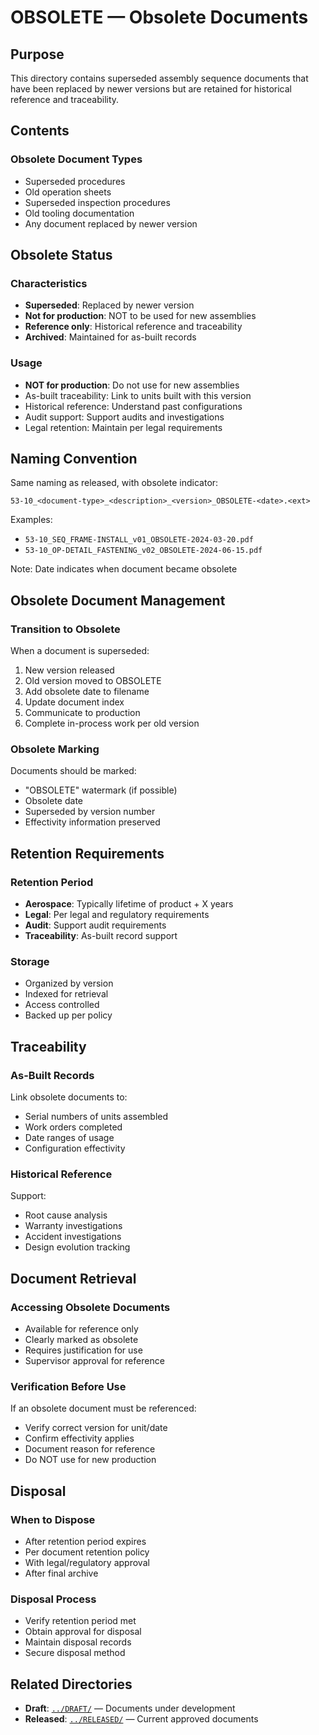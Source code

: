 # OBSOLETE — Obsolete Documents

## Purpose

This directory contains superseded assembly sequence documents that have been replaced by newer versions but are retained for historical reference and traceability.

## Contents

### Obsolete Document Types
- Superseded procedures
- Old operation sheets
- Superseded inspection procedures
- Old tooling documentation
- Any document replaced by newer version

## Obsolete Status

### Characteristics
- **Superseded**: Replaced by newer version
- **Not for production**: NOT to be used for new assemblies
- **Reference only**: Historical reference and traceability
- **Archived**: Maintained for as-built records

### Usage
- **NOT for production**: Do not use for new assemblies
- As-built traceability: Link to units built with this version
- Historical reference: Understand past configurations
- Audit support: Support audits and investigations
- Legal retention: Maintain per legal requirements

## Naming Convention

Same naming as released, with obsolete indicator:
```
53-10_<document-type>_<description>_<version>_OBSOLETE-<date>.<ext>
```

Examples:
- `53-10_SEQ_FRAME-INSTALL_v01_OBSOLETE-2024-03-20.pdf`
- `53-10_OP-DETAIL_FASTENING_v02_OBSOLETE-2024-06-15.pdf`

Note: Date indicates when document became obsolete

## Obsolete Document Management

### Transition to Obsolete
When a document is superseded:
1. New version released
2. Old version moved to OBSOLETE
3. Add obsolete date to filename
4. Update document index
5. Communicate to production
6. Complete in-process work per old version

### Obsolete Marking
Documents should be marked:
- "OBSOLETE" watermark (if possible)
- Obsolete date
- Superseded by version number
- Effectivity information preserved

## Retention Requirements

### Retention Period
- **Aerospace**: Typically lifetime of product + X years
- **Legal**: Per legal and regulatory requirements
- **Audit**: Support audit requirements
- **Traceability**: As-built record support

### Storage
- Organized by version
- Indexed for retrieval
- Access controlled
- Backed up per policy

## Traceability

### As-Built Records
Link obsolete documents to:
- Serial numbers of units assembled
- Work orders completed
- Date ranges of usage
- Configuration effectivity

### Historical Reference
Support:
- Root cause analysis
- Warranty investigations
- Accident investigations
- Design evolution tracking

## Document Retrieval

### Accessing Obsolete Documents
- Available for reference only
- Clearly marked as obsolete
- Requires justification for use
- Supervisor approval for reference

### Verification Before Use
If an obsolete document must be referenced:
- Verify correct version for unit/date
- Confirm effectivity applies
- Document reason for reference
- Do NOT use for new production

## Disposal

### When to Dispose
- After retention period expires
- Per document retention policy
- With legal/regulatory approval
- After final archive

### Disposal Process
- Verify retention period met
- Obtain approval for disposal
- Maintain disposal records
- Secure disposal method

## Related Directories

- **Draft**: [`../DRAFT/`](../DRAFT/) — Documents under development
- **Released**: [`../RELEASED/`](../RELEASED/) — Current approved documents
